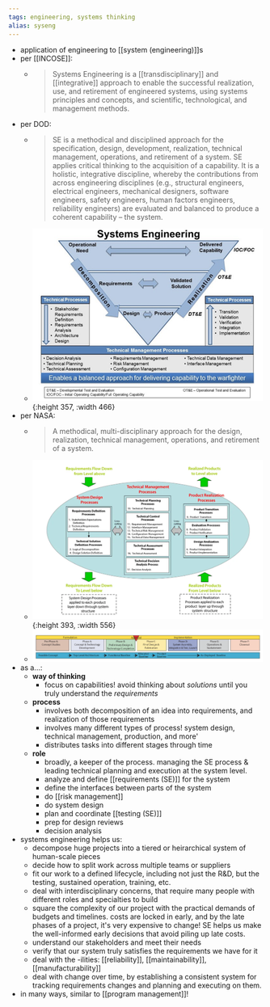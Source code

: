 ```yaml
---
tags: engineering, systems thinking
alias: syseng
---
```


- application of engineering to [[system (engineering)]]s
- per [[INCOSE]]:
	- > Systems Engineering is a [[transdisciplinary]] and [[integrative]] approach to enable the successful realization, use, and retirement of engineered systems, using systems principles and concepts, and scientific, technological, and management methods.
- per DOD:
	- > SE is a methodical and disciplined approach for the specification, design, development, realization, technical management, operations, and retirement of a system. SE applies critical thinking to the acquisition of a capability. It is a holistic, integrative discipline, whereby the contributions from across engineering disciplines (e.g., structural engineers, electrical engineers, mechanical designers, software engineers, safety engineers, human factors engineers, reliability engineers) are evaluated and balanced to produce a coherent capability – the system.
	- ![image.png](../assets/image_1733278682172_0.png){:height 357, :width 466}
- per NASA:
	- > A methodical, multi-disciplinary approach for the design, realization, technical management, operations, and retirement of a system.
	- ![seh_figure_21-1_se_engine_1080x750.webp](../assets/seh_figure_21-1_se_engine_1080x750_1733278389762_0.webp){:height 393, :width 556}
	- ![image.png](../assets/image_1733279070166_0.png)
- as a...:
	- **way of thinking**
		- focus on capabilities! avoid thinking about *solutions* until you truly understand the *requirements*
	- **process**
		- involves both decomposition of an idea into requirements, and realization of those requirements
		- involves many different types of process! system design, technical management, production, and more'
		- distributes tasks into different stages through time
	- **role**
		- broadly, a keeper of the process. managing the SE process & leading technical planning and execution at the system level.
		- analyze and define [[requirements (SE)]] for the system
		- define the interfaces between parts of the system
		- do [[risk management]]
		- do system design
		- plan and coordinate [[testing (SE)]]
		- prep for design reviews
		- decision analysis
- systems engineering helps us:
	- decompose huge projects into a tiered or heirarchical system of human-scale pieces
	- decide how to split work across multiple teams or suppliers
	- fit our work to a defined lifecycle, including not just the R&D, but the testing, sustained operation, training, etc.
	- deal with interdisciplinary concerns, that require many people with different roles and specialties to build
	- square the complexity of our project with the practical demands of budgets and timelines. costs are locked in early, and by the late phases of a project, it's very expensive to change! SE helps us make the well-informed early decisions that avoid piling up late costs.
	- understand our stakeholders and meet their needs
	- verify that our system truly satisfies the requirements we have for it
	- deal with the -ilities: [[reliability]], [[maintainability]], [[manufacturability]]
	- deal with change over time, by establishing a consistent system for tracking requirements changes and planning and executing on them.
- in many ways, similar to [[program management]]!
